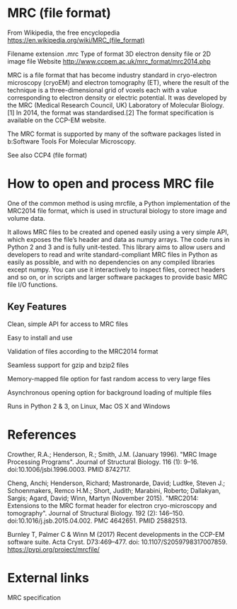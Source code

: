 # MRC (file format)
From Wikipedia, the free encyclopedia https://en.wikipedia.org/wiki/MRC_(file_format)

Filename extension	.mrc
Type of format	3D electron density file or 2D image file
Website	http://www.ccpem.ac.uk/mrc_format/mrc2014.php

MRC is a file format that has become industry standard in cryo-electron microscopy (cryoEM) and electron tomography (ET), where the result of the technique is a three-dimensional grid of voxels each with a value corresponding to electron density or electric potential. It was developed by the MRC (Medical Research Council, UK) Laboratory of Molecular Biology.[1] In 2014, the format was standardised.[2] The format specification is available on the CCP-EM website.

The MRC format is supported by many of the software packages listed in b:Software Tools For Molecular Microscopy.

See also
CCP4 (file format)

# How to open and process MRC file

One of the common method is using mrcfile, a Python implementation of the MRC2014 file format, which is used in structural biology to store image and volume data.

It allows MRC files to be created and opened easily using a very simple API, which exposes the file’s header and data as numpy arrays. The code runs in Python 2 and 3 and is fully unit-tested.
This library aims to allow users and developers to read and write standard-compliant MRC files in Python as easily as possible, and with no dependencies on any compiled libraries except numpy. You can use it interactively to inspect files, correct headers and so on, or in scripts and larger software packages to provide basic MRC file I/O functions.

## Key Features

Clean, simple API for access to MRC files

Easy to install and use

Validation of files according to the MRC2014 format

Seamless support for gzip and bzip2 files

Memory-mapped file option for fast random access to very large files

Asynchronous opening option for background loading of multiple files

Runs in Python 2 & 3, on Linux, Mac OS X and Windows

# References
 Crowther, R.A.; Henderson, R.; Smith, J.M. (January 1996). "MRC Image Processing Programs". Journal of Structural Biology. 116 (1): 9–16. doi:10.1006/jsbi.1996.0003. PMID 8742717.
 
 Cheng, Anchi; Henderson, Richard; Mastronarde, David; Ludtke, Steven J.; Schoenmakers, Remco H.M.; Short, Judith; Marabini, Roberto; Dallakyan, Sargis; Agard, David; Winn, Martyn (November 2015). "MRC2014: Extensions to the MRC format header for electron cryo-microscopy and tomography". Journal of Structural Biology. 192 (2): 146–150. doi:10.1016/j.jsb.2015.04.002. PMC 4642651. PMID 25882513.

Burnley T, Palmer C & Winn M (2017) Recent developments in the CCP-EM software suite. Acta Cryst. D73:469–477. doi: 10.1107/S2059798317007859. https://pypi.org/project/mrcfile/

# External links
MRC specification
